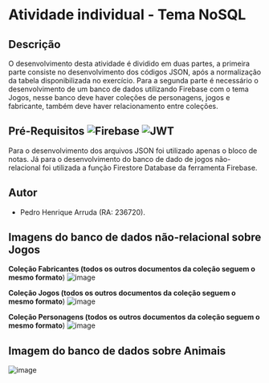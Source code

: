
# Atividade individual - Tema NoSQL

## Descrição 
O desenvolvimento desta atividade é dividido em duas partes, a primeira parte consiste no desenvolvimento dos códigos JSON, após a normalização da tabela disponibilizada no exercício. Para a segunda parte é necessário o desenvolvimento de um banco de dados utilizando Firebase com o tema Jogos, nesse banco deve haver coleções de personagens, jogos e fabricante, também deve haver relacionamento entre coleções. 


## Pré-Requisitos ![Firebase](https://img.shields.io/badge/firebase-a08021?style=for-the-badge&logo=firebase&logoColor=ffcd34) ![JWT](https://img.shields.io/badge/JWT-black?style=for-the-badge&logo=JSON%20web%20tokens)

Para o desenvolvimento dos arquivos JSON foi utilizado apenas o bloco de notas. Já para o desenvolvimento do banco de dado de jogos não-relacional foi utilizada a função Firestore Database da ferramenta Firebase.



## Autor
 - Pedro Henrique Arruda (RA: 236720).

## Imagens do banco de dados não-relacional sobre Jogos

**Coleção Fabricantes (todos os outros documentos da coleção seguem o mesmo formato**)
![image](https://github.com/PedroHArruda/BancoDeDados/assets/143942475/855d8d00-7a6d-4a5c-8732-1d93b5eaa3d5)


**Coleção Jogos (todos os outros documentos da coleção seguem o mesmo formato**)
![image](https://github.com/PedroHArruda/BancoDeDados/assets/143942475/0abd4a3d-1570-4fe1-9100-67f39f12eab1)


**Coleção Personagens (todos os outros documentos da coleção seguem o mesmo formato**)
![image](https://github.com/PedroHArruda/BancoDeDados/assets/143942475/7135ed8e-5208-4119-8276-4fd61f94d319)

## Imagem do banco de dados sobre Animais
![image](https://github.com/PedroHArruda/BancoDeDados/assets/143942475/136b443e-1a25-4583-9e73-f1fe5005c8f9)
